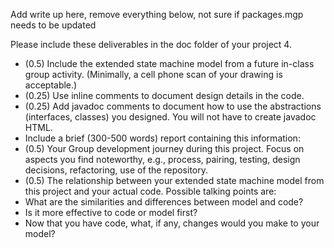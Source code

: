 Add write up here, remove everything below, not sure if packages.mgp needs to be updated

Please include these deliverables in the doc folder of your project 4.
* (0.5) Include the extended state machine model from a future in-class group activity. (Minimally, a cell phone scan of your drawing is acceptable.)
* (0.25) Use inline comments to document design details in the code.
* (0.25) Add javadoc comments to document how to use the abstractions (interfaces, classes) you designed. You will not have to create javadoc HTML.
* Include a brief (300-500 words) report containing this information:
 * (0.5) Your Group development journey during this project. Focus on aspects you find noteworthy, e.g., process, pairing, testing, design decisions, refactoring, use of the repository.
 * (0.5) The relationship between your extended state machine model from this project and your actual code. Possible talking points are:
 * What are the similarities and differences between model and code?
 * Is it more effective to code or model first?
 * Now that you have code, what, if any, changes would you make to your model? 
